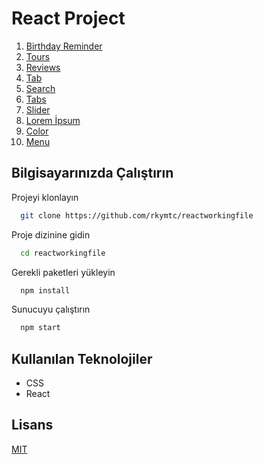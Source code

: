 # React Project

1. [Birthday Reminder](https://react-working-file-1.netlify.app/)
2. [Tours](https://react-working-file-2.netlify.app/)
3. [Reviews](https://react-working-file-3.netlify.app/)
4. [Tab](https://react-working-file-4.netlify.app/)
5. [Search](https://react-working-file-5.netlify.app/)
6. [Tabs](https://react-working-file-6.netlify.app/)
7. [Slider](https://react-working-file-7.netlify.app/)
8. [Lorem İpsum](https://react-working-file-8.netlify.app/)
9. [Color](https://react-working-file-9.netlify.app/)
10. [Menu](https://react-working-file-10.netlify.app/)

## Bilgisayarınızda Çalıştırın

Projeyi klonlayın

```bash
  git clone https://github.com/rkymtc/reactworkingfile
```

Proje dizinine gidin

```bash
  cd reactworkingfile
```

Gerekli paketleri yükleyin

```bash
  npm install
```

Sunucuyu çalıştırın

```bash
  npm start
```

  
## Kullanılan Teknolojiler

- CSS
- React



 
## Lisans

[MIT](https://choosealicense.com/licenses/mit/)

